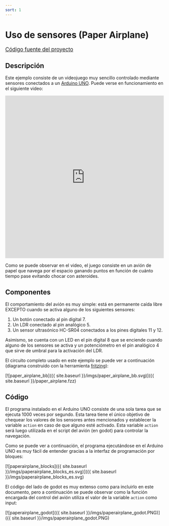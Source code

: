 ```yaml
---
sort: 1
---
```


# Uso de sensores (Paper Airplane)

<a class="btn btn-large" href="https://github.com/RichoM/godot-PhysicalBits-plugin/tree/main/demos/paper_airplane" type="button"
   style="font-size: larger; width: 100%; text-align: center;">
  <i class="fa fa-folder-open mr-2" style="font-size: inherit;"></i>
  <span class="mr-2">Código fuente del proyecto</span>
</a>

## Descripción

Este ejemplo consiste de un videojuego muy sencillo controlado mediante sensores conectados a un [Arduino UNO](https://store.arduino.cc/usa/arduino-uno-rev3). Puede verse en funcionamiento en el siguiente video:

<iframe width="100%" height="515" src="https://www.youtube.com/embed/V3eIrDwEnkA" title="YouTube video player" frameborder="0" allow="accelerometer; autoplay; clipboard-write; encrypted-media; gyroscope; picture-in-picture" allowfullscreen></iframe>
<br>

Como se puede observar en el video, el juego consiste en un avión de papel que navega por el espacio ganando puntos en función de cuánto tiempo pase evitando chocar con asteroides.

## Componentes

El comportamiento del avión es muy simple: está en permanente caída libre EXCEPTO cuando se activa alguno de los siguientes sensores:

1. Un botón conectado al pin digital 7.
2. Un LDR conectado al pin analógico 5.
3. Un sensor ultrasónico HC-SR04 conectados a los pines digitales 11 y 12.

Asimismo, se cuenta con un LED en el pin digital 8 que se enciende cuando alguno de los sensores se activa y un potenciómetro en el pin analógico 4 que sirve de umbral para la activación del LDR.

El circuito completo usado en este ejemplo se puede ver a continuación (diagrama construido con la herramienta [fritzing](https://fritzing.org/)):

[![paper_airplane_bb]({{ site.baseurl }}/imgs/paper_airplane_bb.svg)]({{ site.baseurl }}/paper_airplane.fzz)

## Código

El programa instalado en el Arduino UNO consiste de una sola tarea que se ejecuta 1000 veces por segundo. Esta tarea tiene el único objetivo de chequear los valores de los sensores antes mencionados y establecer la variable `action` en caso de que alguno esté activado. Esta variable `action` será luego utilizada en el script del avión (en godot) para controlar la navegación.

Como se puede ver a continuación, el programa ejecutándose en el Arduino UNO es muy fácil de entender gracias a la interfaz de programación por bloques:

[![paperairplane_blocks]({{ site.baseurl }}/imgs/paperairplane_blocks_es.svg)]({{ site.baseurl }}/imgs/paperairplane_blocks_es.svg)

El código del lado de godot es muy extenso como para incluirlo en este documento, pero a continuación se puede observar como la función encargada del control del avión utiliza el valor de la variable `action` como input:

[![paperairplane_godot]({{ site.baseurl }}/imgs/paperairplane_godot.PNG)]({{ site.baseurl }}/imgs/paperairplane_godot.PNG)
